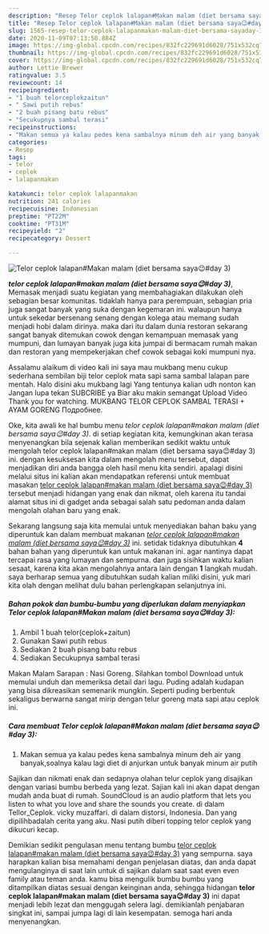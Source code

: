 ```yaml
---
description: "Resep Telor ceplok lalapan#Makan malam (diet bersama saya😉#day 3) Lezat"
title: "Resep Telor ceplok lalapan#Makan malam (diet bersama saya😉#day 3) Lezat"
slug: 1565-resep-telor-ceplok-lalapanmakan-malam-diet-bersama-sayaday-3-lezat
date: 2020-11-09T07:13:50.884Z
image: https://img-global.cpcdn.com/recipes/832fc229691d6028/751x532cq70/telor-ceplok-lalapanmakan-malam-diet-bersama-saya😉day-3-foto-resep-utama.jpg
thumbnail: https://img-global.cpcdn.com/recipes/832fc229691d6028/751x532cq70/telor-ceplok-lalapanmakan-malam-diet-bersama-saya😉day-3-foto-resep-utama.jpg
cover: https://img-global.cpcdn.com/recipes/832fc229691d6028/751x532cq70/telor-ceplok-lalapanmakan-malam-diet-bersama-saya😉day-3-foto-resep-utama.jpg
author: Lettie Brewer
ratingvalue: 3.5
reviewcount: 14
recipeingredient:
- "1 buah telorceplokzaitun"
- " Sawi putih rebus"
- "2 buah pisang batu rebus"
- "Secukupnya sambal terasi"
recipeinstructions:
- "Makan semua ya kalau pedes kena sambalnya minum deh air yang banyak,soalnya kalau lagi diet di anjurkan untuk banyak minum air putih"
categories:
- Resep
tags:
- telor
- ceplok
- lalapanmakan

katakunci: telor ceplok lalapanmakan 
nutrition: 241 calories
recipecuisine: Indonesian
preptime: "PT22M"
cooktime: "PT31M"
recipeyield: "2"
recipecategory: Dessert

---
```



![Telor ceplok lalapan#Makan malam (diet bersama saya😉#day 3)](https://img-global.cpcdn.com/recipes/832fc229691d6028/751x532cq70/telor-ceplok-lalapanmakan-malam-diet-bersama-saya😉day-3-foto-resep-utama.jpg)

<b><i>telor ceplok lalapan#makan malam (diet bersama saya😉#day 3)</i></b>, Memasak menjadi suatu kegiatan yang membahagiakan dilakukan oleh sebagian besar komunitas. tidaklah hanya para perempuan, sebagian pria juga sangat banyak yang suka dengan kegemaran ini. walaupun hanya untuk sekedar bersenang senang dengan kolega atau memang sudah menjadi hobi dalam dirinya. maka dari itu dalam dunia restoran sekarang sangat banyak ditemukan cowok dengan kemampuan memasak yang mumpuni, dan lumayan banyak juga kita jumpai di bermacam rumah makan dan restoran yang mempekerjakan chef cowok sebagai koki mumpuni nya.

Assalamu alaikum di video kali ini saya mau mukbang menu cukup sederhana sembilan biji telor ceplok mata sapi sama sambal lalapan pare mentah. Halo disini aku mukbang lagi Yang tentunya kalian udh nonton kan Jangan lupa tekan SUBCRIBE ya Biar aku makin semangat Upload Video Thank you for watching. MUKBANG TELOR CEPLOK SAMBAL TERASI + AYAM GORENG Подробнее.

Oke, kita awali ke hal bumbu menu <i>telor ceplok lalapan#makan malam (diet bersama saya😉#day 3)</i>. di setiap kegiatan kita, kemungkinan akan terasa menyenangkan bila sejenak kalian memberikan sedikit waktu untuk mengolah telor ceplok lalapan#makan malam (diet bersama saya😉#day 3) ini. dengan kesuksesan kita dalam mengolah menu tersebut, dapat menjadikan diri anda bangga oleh hasil menu kita sendiri. apalagi disini melalui situs ini kalian akan mendapatkan referensi untuk membuat masakan <u>telor ceplok lalapan#makan malam (diet bersama saya😉#day 3)</u> tersebut menjadi hidangan yang enak dan nikmat, oleh karena itu tandai alamat situs ini di gadget anda sebagai salah satu pedoman anda dalam mengolah olahan baru yang enak.


Sekarang langsung saja kita memulai untuk menyediakan bahan baku yang diperuntuk kan dalam membuat makanan <u><i>telor ceplok lalapan#makan malam (diet bersama saya😉#day 3)</i></u> ini. setidak tidaknya dibutuhkan <b>4</b> bahan bahan yang diperuntuk kan untuk makanan ini. agar nantinya dapat tercapai rasa yang lumayan dan sempurna. dan juga sisihkan waktu kalian sesaat, karena kita akan mengolahnya antara lain dengan <b>1</b> langkah mudah. saya berharap semua yang dibutuhkan sudah kalian miliki disini, yuk mari kita olah dengan melihat dulu bahan perlengkapan selanjutnya ini.

<!--inarticleads1-->

##### Bahan pokok dan bumbu-bumbu yang diperlukan dalam menyiapkan Telor ceplok lalapan#Makan malam (diet bersama saya😉#day 3):

1. Ambil 1 buah telor(ceplok+zaitun)
1. Gunakan  Sawi putih rebus
1. Sediakan 2 buah pisang batu rebus
1. Sediakan Secukupnya sambal terasi


Makan Malam Sarapan : Nasi Goreng. Silahkan tombol Download untuk memulai unduh dan memeriksa detail dari lagu. Puding adalah kudapan yang bisa dikreasikan semenarik mungkin. Seperti puding berbentuk sekaligus berwarna sangat mirip dengan telur goreng mata sapi atau ceplok ini. 

<!--inarticleads2-->

##### Cara membuat Telor ceplok lalapan#Makan malam (diet bersama saya😉#day 3):

1. Makan semua ya kalau pedes kena sambalnya minum deh air yang banyak,soalnya kalau lagi diet di anjurkan untuk banyak minum air putih


Sajikan dan nikmati enak dan sedapnya olahan telur ceplok yang disajikan dengan variasi bumbu berbeda yang lezat. Sajian kali ini akan dapat dengan mudah anda buat di rumah. SoundCloud is an audio platform that lets you listen to what you love and share the sounds you create. di dalam Tellor_Ceplok. vicky muzaffari. di dalam distorsi, Indonesia. Dan yang dipilihbadalah cerita yang aku. Nasi putih diberi topping telor ceplok yang dikucuri kecap. 

Demikian sedikit pengulasan menu tentang bumbu <u>telor ceplok lalapan#makan malam (diet bersama saya😉#day 3)</u> yang sempurna. saya harapkan kalian bisa memahami dengan penjelasan diatas, dan anda dapat mengulanginya di saat lain untuk di sajikan dalam saat saat even even family atau teman anda. kamu bisa mengulik bumbu bumbu yang ditampilkan diatas sesuai dengan keinginan anda, sehingga hidangan <b>telor ceplok lalapan#makan malam (diet bersama saya😉#day 3)</b> ini dapat menjadi lebih lezat dan menggugah selera lagi. demikianlah penjabaran singkat ini, sampai jumpa lagi di lain kesempatan. semoga hari anda menyenangkan.
